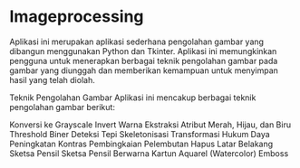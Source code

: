 # Imageprocessing
Aplikasi ini merupakan aplikasi sederhana pengolahan gambar yang dibangun menggunakan Python dan Tkinter. Aplikasi ini memungkinkan pengguna untuk menerapkan berbagai teknik pengolahan gambar pada gambar yang diunggah dan memberikan kemampuan untuk menyimpan hasil yang telah diolah.

Teknik Pengolahan Gambar
Aplikasi ini mencakup berbagai teknik pengolahan gambar berikut:

Konversi ke Grayscale
Invert Warna
Ekstraksi Atribut Merah, Hijau, dan Biru
Threshold Biner
Deteksi Tepi
Skeletonisasi
Transformasi Hukum Daya
Peningkatan Kontras
Pembingkaian
Pelembutan
Hapus Latar Belakang
Sketsa Pensil
Sketsa Pensil Berwarna
Kartun
Aquarel (Watercolor)
Emboss

